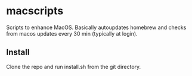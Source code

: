 # macscripts

Scripts to enhance MacOS. Basically autoupdates homebrew and checks from macos updates every 30 min (typically at login).

## Install

Clone the repo and run install.sh from the git directory.
